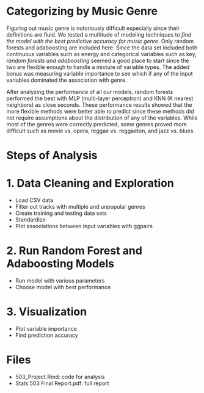 # Categorizing by Music Genre

Figuring out music genre is notoriously difficult especially since their definitions are fluid. We tested a multitude of modeling techniques to _find the model with the best predictive accuracy for music genre_. Only random forests and adaboosting are included here. Since the data set included both continuous variables such as energy and categorical variables such as key, _random forests and adaboosting_ seemed a good place to start since the two are flexible enough to handle a mixture of variable types. The added bonus was measuring variable importance to see which if any of the input variables dominated the association with genre.

After analyzing the performance of all our models, random forests performed the best with MLP (multi-layer perceptron) and KNN (K nearest neighbors) as close seconds. These performance results showed that the more flexible methods were better able to predict since these methods did not require assumptions about the distribution of any of the variables. While most of the genres were correctly predicted, some genres proved more difficult such as movie vs. opera, reggae vs. reggaeton, and jazz vs. blues.

# Steps of Analysis
# 1. Data Cleaning and Exploration
- Load CSV data
- Filter out tracks with multiple and unpopular genres
- Create training and testing data sets
- Standardize
- Plot associations between input variables with ggpairs

# 2. Run Random Forest and Adaboosting Models
- Run model with various parameters
- Choose model with best performance

# 3. Visualization
- Plot variable importance
- Find prediction accuracy

# Files
- 503_Project.Rmd: code for analysis
- Stats 503 Final Report.pdf: full report
